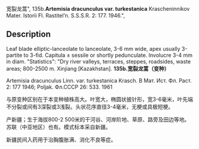 宽裂龙蒿",
135b.**Artemisia dracunculus var. turkestanica** Krascheninnikov Mater. Istorii Fl. Rastitel’n. S.S.S.R. 2: 177. 1946.",

## Description
Leaf blade elliptic-lanceolate to lanceolate, 3-6 mm wide, apex usually 3-partite to 3-fid. Capitula ± sessile or shortly pedunculate. Involucre 3-4 mm in diam.
  "Statistics": "Dry river valleys, terraces, steppes, roadsides, waste areas; 800-2500 m. Xinjiang [Kazakhstan].
**135b.宽裂龙蒿（变种）**

Artemisia dracunculus Linn. var. turkestanica Krasch. В Мат. Ист. Фл. Раст. 2: 177 1946; Poljak. Фл.СССР 26: 533. 1961

与原变种区别在于本变种植株高大。叶宽大，椭圆状披针形，宽3-6毫米，叶先端不分裂或间有3深裂或3浅裂。头状花序直径3-4毫米，无梗或具极短梗。

产新疆；生于海拔800-2 500米的干河谷、河岸阶地、草原、路旁及田边等地。苏联（中亚地区）也有。模式标本采自新疆。

新疆民间入药用于治胸腹胀满、消化不良等症。
